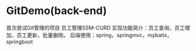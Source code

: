 # GitDemo(back-end)
首次尝试Git管理的项目
员工管理SSM-CURD
实现功能简介：员工查询，员工增加，员工更新，批量删除。
后端使用：spring，springmvc，mybatis，springboot

